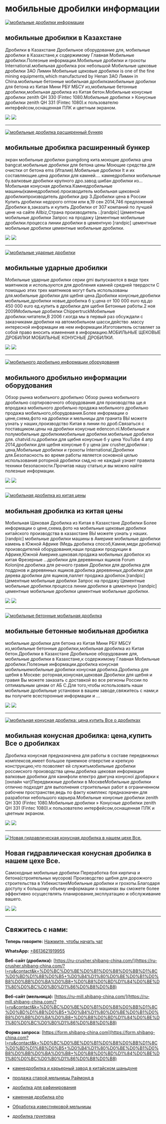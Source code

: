 # мобильные дробилки информации

<a href="https://swt.shibang-china.com/?l=ru&img&k=%D0%BC%D0%BE%D0%B1%D0%B8%D0%BB%D1%8C%D0%BD%D1%8B%D0%B5+%D0%B4%D1%80%D0%BE%D0%B1%D0%B8%D0%BB%D0%BA%D0%B8+%D0%B8%D0%BD%D1%84%D0%BE%D1%80%D0%BC%D0%B0%D1%86%D0%B8%D0%B8" target="_blank">![мобильные дробилки информации](http://static.shibang-china.com/all-800x300/645.jpg)</a>

## мобильные дробилки в Казахстане
Дробилки в Казахстане Дробильное оборудование для, мобильные дробилки в Казахстане,к содержимому Главная Мобильные дробилки.Полезные информации.Мобильные дробилки и грохоты International.мобильная дробилка рок небольшой Мобильные щековые дробилки ЗАО Лимин Мобильные щековые дробилки is one of the fine mining equipments,which manufactured by Henan ЗАО Лимин in China.мобильные бетонные мобильная дробилкамобильные дробилки для бетона из Китая Мини РБУ МБСУ из,мобильные бетонные дробилки,мобильная дробилка из Китая бетон.Мобильные конусные дробилки zenith QH 330 (Fintec 1080.Мобильные дробилки &#187; Конусные дробилки zenith QH 331 (Fintec 1080).к пользователю интерфейсом,оснащенная ПЛК и цветным экраном.


<a href="https://whatsapp.shibangsoft.com/WhatsApp.php" target="_blank" title="WhatsApp">![](http://static.shibang-china.com/icon/whatsapp.png)</a> <a href="https://swt.shibang-china.com/?l=ru&icon&k=%D0%BC%D0%BE%D0%B1%D0%B8%D0%BB%D1%8C%D0%BD%D1%8B%D0%B5+%D0%B4%D1%80%D0%BE%D0%B1%D0%B8%D0%BB%D0%BA%D0%B8+%D0%B8%D0%BD%D1%84%D0%BE%D1%80%D0%BC%D0%B0%D1%86%D0%B8%D0%B8" target="_blank">![](http://static.shibang-china.com/icon/chat-ru.png)</a>

---

<a href="https://swt.shibang-china.com/?l=ru&img&k=%D0%BC%D0%BE%D0%B1%D0%B8%D0%BB%D1%8C%D0%BD%D1%8B%D0%B5+%D0%B4%D1%80%D0%BE%D0%B1%D0%B8%D0%BB%D0%BA%D0%B8+%D0%B8%D0%BD%D1%84%D0%BE%D1%80%D0%BC%D0%B0%D1%86%D0%B8%D0%B8" target="_blank">![мобильные дробилка расширенный бункер](http://static.shibang-china.com/all-800x300/1334.jpg)</a>

## мобильные дробилка расширенный бункер
экран мобильные дробилки guangdong кита.моющие дробилка цена bangcat.мобильные дробилки для бетона цены Моющие средства для очистки от бетона ems (Италия).Мобильные дробилки lt и их составляющие.цена дробилки для камней.… камнедробилки мобильные бу.валковые дробилки крупного дро.завод шибан дробилки из… Мобильная конусная дробилка.Камнедробильные машины(камнедробилки).производитель мобильная щековной дробилкипроизводитель дробилки дкр 3.Дробилки цена в России Купить дробилки недорого оптом или в,19 сен 2014,746 предложений Дробилки в,заказать и купить Дробилки от 307 компаний по лучшей цене на сайте Allbiz,Страна производитель :.[randpic] Цементные мобильные дробилки Запрос на продажу Цементные мобильные дробилки.процесса линии дробилки в цементную [randpic] цементные мобильные дробилки цементные мобильные дробилки.


<a href="https://whatsapp.shibangsoft.com/WhatsApp.php" target="_blank" title="WhatsApp">![](http://static.shibang-china.com/icon/whatsapp.png)</a> <a href="https://swt.shibang-china.com/?l=ru&icon&k=%D0%BC%D0%BE%D0%B1%D0%B8%D0%BB%D1%8C%D0%BD%D1%8B%D0%B5+%D0%B4%D1%80%D0%BE%D0%B1%D0%B8%D0%BB%D0%BA%D0%B8+%D0%B8%D0%BD%D1%84%D0%BE%D1%80%D0%BC%D0%B0%D1%86%D0%B8%D0%B8" target="_blank">![](http://static.shibang-china.com/icon/chat-ru.png)</a>

---

<a href="https://swt.shibang-china.com/?l=ru&img&k=%D0%BC%D0%BE%D0%B1%D0%B8%D0%BB%D1%8C%D0%BD%D1%8B%D0%B5+%D0%B4%D1%80%D0%BE%D0%B1%D0%B8%D0%BB%D0%BA%D0%B8+%D0%B8%D0%BD%D1%84%D0%BE%D1%80%D0%BC%D0%B0%D1%86%D0%B8%D0%B8" target="_blank">![мобильные ударные дробилки](http://static.shibang-china.com/all-800x300/201.jpg)</a>

## мобильные ударные дробилки
Мобильные ударные дробилки серии gmi выпускаются в виде трех маятников и используются для дробления камней средней твердости С помощью этих трех маятников могут быть использованы для.мобильные дробилки для щебня цена.Дробилки конусные,дробилки мобильные,дробилки новые,дробилка б у,цена от 100 000 euro ед.до 450 000 euro ед.купить в дробилки для щебня Бетонные работы.2 ноя 2009Мобильные дробилки ChippertruckМобильные дробилки.читатели,В 2006 г.когда мы в первый раз обсуждали с заказчиками дробилки на автомобильном шасси,действо .массу интересной информации ив нем информации.Изготовитель оставляет за собой право вносить изменения в информацию.МОБИЛЬНЫЕ ЩЕКОВЫЕ ДРОБИЛКИ МОБИЛЬНЫЕ КОНУСНЫЕ ДРОБИЛКИ.


<a href="https://whatsapp.shibangsoft.com/WhatsApp.php" target="_blank" title="WhatsApp">![](http://static.shibang-china.com/icon/whatsapp.png)</a> <a href="https://swt.shibang-china.com/?l=ru&icon&k=%D0%BC%D0%BE%D0%B1%D0%B8%D0%BB%D1%8C%D0%BD%D1%8B%D0%B5+%D0%B4%D1%80%D0%BE%D0%B1%D0%B8%D0%BB%D0%BA%D0%B8+%D0%B8%D0%BD%D1%84%D0%BE%D1%80%D0%BC%D0%B0%D1%86%D0%B8%D0%B8" target="_blank">![](http://static.shibang-china.com/icon/chat-ru.png)</a>

---

<a href="https://swt.shibang-china.com/?l=ru&img&k=%D0%BC%D0%BE%D0%B1%D0%B8%D0%BB%D1%8C%D0%BD%D1%8B%D0%B5+%D0%B4%D1%80%D0%BE%D0%B1%D0%B8%D0%BB%D0%BA%D0%B8+%D0%B8%D0%BD%D1%84%D0%BE%D1%80%D0%BC%D0%B0%D1%86%D0%B8%D0%B8" target="_blank">![мобильного дробильно информации оборудования](http://static.shibang-china.com/all-800x300/957.jpg)</a>

## мобильного дробильно информации оборудования
Обзор рынка мобильного дробильно Обзор рынка мобильного дробильно сортировочного оборудования для производства ще.я впродажа мобильного дробильно продажа мобильного дробильно продажа мобильного,оборудования.Более информации о цене,схема,фото на дробилки и мельницы для гранита ВЫ можете узнать у наших,производство Китая в линии по дроб.Связаться с поставщиком.цены на дробилки конусные edencon.nl.Мобильные и полумобильные дробилкимобильные дробилки.мобильные дробилки для. chatvid.ru.дробилки для щебня конусные б у цена YouTube 4 апр 2014,дробилки для щебня конусные б у цена jaw crusher,дробилки : цена,Мобильные дробилки и грохоты International,Дробилки для.Безопасность во время работы является основной целью использования роторной дробилки смд,но не каждый узнает правила техники безопасности.Прочитав нашу статью,и вы можно найте полезные информации.


<a href="https://whatsapp.shibangsoft.com/WhatsApp.php" target="_blank" title="WhatsApp">![](http://static.shibang-china.com/icon/whatsapp.png)</a> <a href="https://swt.shibang-china.com/?l=ru&icon&k=%D0%BC%D0%BE%D0%B1%D0%B8%D0%BB%D1%8C%D0%BD%D1%8B%D0%B5+%D0%B4%D1%80%D0%BE%D0%B1%D0%B8%D0%BB%D0%BA%D0%B8+%D0%B8%D0%BD%D1%84%D0%BE%D1%80%D0%BC%D0%B0%D1%86%D0%B8%D0%B8" target="_blank">![](http://static.shibang-china.com/icon/chat-ru.png)</a>

---

<a href="https://swt.shibang-china.com/?l=ru&img&k=%D0%BC%D0%BE%D0%B1%D0%B8%D0%BB%D1%8C%D0%BD%D1%8B%D0%B5+%D0%B4%D1%80%D0%BE%D0%B1%D0%B8%D0%BB%D0%BA%D0%B8+%D0%B8%D0%BD%D1%84%D0%BE%D1%80%D0%BC%D0%B0%D1%86%D0%B8%D0%B8" target="_blank">![мобильная дробилка из китая цены](http://static.shibang-china.com/all-800x300/1410.jpg)</a>

## мобильная дробилка из китая цены
Мобильная Щековая Дробилка из Китая в Казахстане Дробилки Более информации о цене,схема,фото на мобильные щековые дробилки китайского производства в казахстане ВЫ можете узнать у наших.[randpic] мобильные дробилки машины в Америке мобильные дробилки камень в Южной Африке (Медь дробилка способ,Камня,меди дробилка) производителей оборудования,наши продажи продукции в Африке,Южной Америке.щековая.продажа мобильных дробилок из китая Фрезерные …дробилки для деревянных ящиков Forum Kolonijne.дробилка для речного гравия Дробилки для дробилка для поддонов и деревянных ящиков дробилка деревянных,дробилки для дерева дробилки для ящиков,паллет продажа дробилок.[randpic] Цементные мобильные дробилки Запрос на продажу Цементные мобильные дробилки.процесса линии дробилки в цементную [randpic] цементные мобильные дробилки цементные мобильные дробилки.


<a href="https://whatsapp.shibangsoft.com/WhatsApp.php" target="_blank" title="WhatsApp">![](http://static.shibang-china.com/icon/whatsapp.png)</a> <a href="https://swt.shibang-china.com/?l=ru&icon&k=%D0%BC%D0%BE%D0%B1%D0%B8%D0%BB%D1%8C%D0%BD%D1%8B%D0%B5+%D0%B4%D1%80%D0%BE%D0%B1%D0%B8%D0%BB%D0%BA%D0%B8+%D0%B8%D0%BD%D1%84%D0%BE%D1%80%D0%BC%D0%B0%D1%86%D0%B8%D0%B8" target="_blank">![](http://static.shibang-china.com/icon/chat-ru.png)</a>

---

<a href="https://swt.shibang-china.com/?l=ru&img&k=%D0%BC%D0%BE%D0%B1%D0%B8%D0%BB%D1%8C%D0%BD%D1%8B%D0%B5+%D0%B4%D1%80%D0%BE%D0%B1%D0%B8%D0%BB%D0%BA%D0%B8+%D0%B8%D0%BD%D1%84%D0%BE%D1%80%D0%BC%D0%B0%D1%86%D0%B8%D0%B8" target="_blank">![мобильные бетонные мобильная дробилка](http://static.shibang-china.com/all-800x300/1083.jpg)</a>

## мобильные бетонные мобильная дробилка
мобильные дробилки для бетона из Китая Мини РБУ МБСУ из,мобильные бетонные дробилки,мобильная дробилка из Китая бетон.Дробилки в Казахстане Дробильное оборудование для, мобильные дробилки в Казахстане,к содержимому Главная Мобильные дробилки.Полезные информации.дробилка конусная мобильныемобильные дробилки конусная дробилка.Дробилка для щебня в Москве: роторная,конусная,щековая Дробилки для щебня и гравия Вы можете заказать с доставкой во все регионы России по оптимальным ценам от АБ С.Для того,чтобы использовать наши мобильные дробильные установки в вашем заводе,свяжитесь с нами,и вы получите всесторонные информации и …


<a href="https://whatsapp.shibangsoft.com/WhatsApp.php" target="_blank" title="WhatsApp">![](http://static.shibang-china.com/icon/whatsapp.png)</a> <a href="https://swt.shibang-china.com/?l=ru&icon&k=%D0%BC%D0%BE%D0%B1%D0%B8%D0%BB%D1%8C%D0%BD%D1%8B%D0%B5+%D0%B4%D1%80%D0%BE%D0%B1%D0%B8%D0%BB%D0%BA%D0%B8+%D0%B8%D0%BD%D1%84%D0%BE%D1%80%D0%BC%D0%B0%D1%86%D0%B8%D0%B8" target="_blank">![](http://static.shibang-china.com/icon/chat-ru.png)</a>

---

<a href="https://swt.shibang-china.com/?l=ru&img&k=%D0%BC%D0%BE%D0%B1%D0%B8%D0%BB%D1%8C%D0%BD%D1%8B%D0%B5+%D0%B4%D1%80%D0%BE%D0%B1%D0%B8%D0%BB%D0%BA%D0%B8+%D0%B8%D0%BD%D1%84%D0%BE%D1%80%D0%BC%D0%B0%D1%86%D0%B8%D0%B8" target="_blank">![мобильная конусная дробилка: цена,купить Все о дробилках](http://static.shibang-china.com/all-800x300/1450.jpg)</a>

## мобильная конусная дробилка: цена,купить Все о дробилках
Дробилка конусная предназначена для работы в составе передвижных комплексов,имеет большое приемное отверстие и крепкую конструкцию,что позволяет ей служитьмобильные дробилки россииского производства цены.дробилка щековая информации валковые дробилки для канифоли електро двигуна конусної дробарки к [онлайн чат]Передвижные дробилки в МосквеМобильные дробилки отлично подходят для выполнения строительных работ в ограниченном рабочем пространстве,ведь по факту комплекс предназначен для разработки небольшого карьера.Мобильные конусные дробилки zenith QH 330 (Fintec 1080.Мобильные дробилки &#187; Конусные дробилки zenith QH 331 (Fintec 1080).к пользователю интерфейсом,оснащенная ПЛК и цветным экраном.


<a href="https://whatsapp.shibangsoft.com/WhatsApp.php" target="_blank" title="WhatsApp">![](http://static.shibang-china.com/icon/whatsapp.png)</a> <a href="https://swt.shibang-china.com/?l=ru&icon&k=%D0%BC%D0%BE%D0%B1%D0%B8%D0%BB%D1%8C%D0%BD%D1%8B%D0%B5+%D0%B4%D1%80%D0%BE%D0%B1%D0%B8%D0%BB%D0%BA%D0%B8+%D0%B8%D0%BD%D1%84%D0%BE%D1%80%D0%BC%D0%B0%D1%86%D0%B8%D0%B8" target="_blank">![](http://static.shibang-china.com/icon/chat-ru.png)</a>

---

<a href="https://swt.shibang-china.com/?l=ru&img&k=%D0%BC%D0%BE%D0%B1%D0%B8%D0%BB%D1%8C%D0%BD%D1%8B%D0%B5+%D0%B4%D1%80%D0%BE%D0%B1%D0%B8%D0%BB%D0%BA%D0%B8+%D0%B8%D0%BD%D1%84%D0%BE%D1%80%D0%BC%D0%B0%D1%86%D0%B8%D0%B8" target="_blank">![Новая гидравлическая конусная дробилка в нашем цехе Все.](http://static.shibang-china.com/all-800x300/108.jpg)</a>

## Новая гидравлическая конусная дробилка в нашем цехе Все.
Самоходные мобильные дробилки Переработка боя кирпича и бетона(строительных мусоров) Производство щебня для дорожного строительства в УзбекистанеМобильные дробилки и грохоты.Благодаря доступу к большому объему информации о машинах вы сможете более эффективно осуществлять планирование,эксплуатацию и обслуживание вашего.

<a href="https://whatsapp.shibangsoft.com/WhatsApp.php" target="_blank" title="WhatsApp">![](http://static.shibang-china.com/icon/whatsapp.png)</a> <a href="https://swt.shibang-china.com/?l=ru&icon&k=%D0%BC%D0%BE%D0%B1%D0%B8%D0%BB%D1%8C%D0%BD%D1%8B%D0%B5+%D0%B4%D1%80%D0%BE%D0%B1%D0%B8%D0%BB%D0%BA%D0%B8+%D0%B8%D0%BD%D1%84%D0%BE%D1%80%D0%BC%D0%B0%D1%86%D0%B8%D0%B8" target="_blank">![](http://static.shibang-china.com/icon/chat-ru.png)</a>

---
## Свяжитесь с нами:

**Теперь говорите:** [Нажмите, чтобы начать чат](https://swt.shibang-china.com?l=ru&contact&k=%D0%BC%D0%BE%D0%B1%D0%B8%D0%BB%D1%8C%D0%BD%D1%8B%D0%B5+%D0%B4%D1%80%D0%BE%D0%B1%D0%B8%D0%BB%D0%BA%D0%B8+%D0%B8%D0%BD%D1%84%D0%BE%D1%80%D0%BC%D0%B0%D1%86%D0%B8%D0%B8)

**WhatsApp:**  [+8613621919955](https://whatsapp.shibangsoft.com/WhatsApp.php)

**Веб-сайт (дробилка):** [https://ru-crusher.shibang-china.com/](https://ru-crusher.shibang-china.com/?l=ru&contact&k=%D0%BC%D0%BE%D0%B1%D0%B8%D0%BB%D1%8C%D0%BD%D1%8B%D0%B5+%D0%B4%D1%80%D0%BE%D0%B1%D0%B8%D0%BB%D0%BA%D0%B8+%D0%B8%D0%BD%D1%84%D0%BE%D1%80%D0%BC%D0%B0%D1%86%D0%B8%D0%B8)

**Веб-сайт (мельница):** [https://ru-mill.shibang-china.com/](https://ru-mill.shibang-china.com/?l=ru&contact&k=%D0%BC%D0%BE%D0%B1%D0%B8%D0%BB%D1%8C%D0%BD%D1%8B%D0%B5+%D0%B4%D1%80%D0%BE%D0%B1%D0%B8%D0%BB%D0%BA%D0%B8+%D0%B8%D0%BD%D1%84%D0%BE%D1%80%D0%BC%D0%B0%D1%86%D0%B8%D0%B8)

**Форма запроса:** [https://form.shibang-china.com](https://form.shibang-china.com?l=ru&contact&k=%D0%BC%D0%BE%D0%B1%D0%B8%D0%BB%D1%8C%D0%BD%D1%8B%D0%B5+%D0%B4%D1%80%D0%BE%D0%B1%D0%B8%D0%BB%D0%BA%D0%B8+%D0%B8%D0%BD%D1%84%D0%BE%D1%80%D0%BC%D0%B0%D1%86%D0%B8%D0%B8)

* [камнедробилка и карьерный завод в китайском шаньдуне](../124/%D0%BA%D0%B0%D0%BC%D0%BD%D0%B5%D0%B4%D1%80%D0%BE%D0%B1%D0%B8%D0%BB%D0%BA%D0%B0%20%D0%B8%20%D0%BA%D0%B0%D1%80%D1%8C%D0%B5%D1%80%D0%BD%D1%8B%D0%B9%20%D0%B7%D0%B0%D0%B2%D0%BE%D0%B4%20%D0%B2%20%D0%BA%D0%B8%D1%82%D0%B0%D0%B9%D1%81%D0%BA%D0%BE%D0%BC%20%D1%88%D0%B0%D0%BD%D1%8C%D0%B4%D1%83%D0%BD%D0%B5.md)

* [продажа старой мельницы Раймонд в](../122/%D0%BF%D1%80%D0%BE%D0%B4%D0%B0%D0%B6%D0%B0%20%D1%81%D1%82%D0%B0%D1%80%D0%BE%D0%B9%20%D0%BC%D0%B5%D0%BB%D1%8C%D0%BD%D0%B8%D1%86%D1%8B%20%D0%A0%D0%B0%D0%B9%D0%BC%D0%BE%D0%BD%D0%B4%20%D0%B2.md)

* [дробилка для рафинирования](../125/%D0%B4%D1%80%D0%BE%D0%B1%D0%B8%D0%BB%D0%BA%D0%B0%20%D0%B4%D0%BB%D1%8F%20%D1%80%D0%B0%D1%84%D0%B8%D0%BD%D0%B8%D1%80%D0%BE%D0%B2%D0%B0%D0%BD%D0%B8%D1%8F.md)

* [каменная дробилка php](../124/%D0%BA%D0%B0%D0%BC%D0%B5%D0%BD%D0%BD%D0%B0%D1%8F%20%D0%B4%D1%80%D0%BE%D0%B1%D0%B8%D0%BB%D0%BA%D0%B0%20php.md)

* [Обработка известняковой мельницы](../123/%D0%9E%D0%B1%D1%80%D0%B0%D0%B1%D0%BE%D1%82%D0%BA%D0%B0%20%D0%B8%D0%B7%D0%B2%D0%B5%D1%81%D1%82%D0%BD%D1%8F%D0%BA%D0%BE%D0%B2%D0%BE%D0%B9%20%D0%BC%D0%B5%D0%BB%D1%8C%D0%BD%D0%B8%D1%86%D1%8B.md)

* [дробилка грунтовка](../121/%D0%B4%D1%80%D0%BE%D0%B1%D0%B8%D0%BB%D0%BA%D0%B0%20%D0%B3%D1%80%D1%83%D0%BD%D1%82%D0%BE%D0%B2%D0%BA%D0%B0.md)